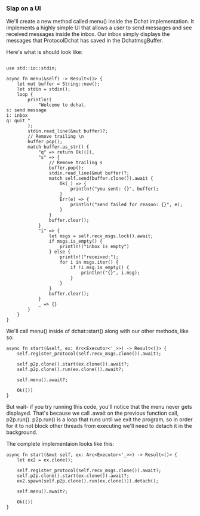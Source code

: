 ### Slap on a UI

We'll create a new method called menu() inside the Dchat
implementation. It implements a highly simple UI that allows a user to
send messages and see received messages inside the inbox. Our inbox
simply displays the messages that ProtocolDchat has saved in the
DchatmsgBuffer.

Here's what is should look like:

```

use std::io::stdin;

async fn menu(&self) -> Result<()> {
    let mut buffer = String::new();
    let stdin = stdin();
    loop {
        println!(
            "Welcome to dchat.
s: send message
i: inbox
q: quit "
        );
        stdin.read_line(&mut buffer)?;
        // Remove trailing \n
        buffer.pop();
        match buffer.as_str() {
            "q" => return Ok(()),
            "s" => {
                // Remove trailing s
                buffer.pop();
                stdin.read_line(&mut buffer)?;
                match self.send(buffer.clone()).await {
                    Ok(_) => {
                        println!("you sent: {}", buffer);
                    }
                    Err(e) => {
                        println!("send failed for reason: {}", e);
                    }
                }
                buffer.clear();
            }
            "i" => {
                let msgs = self.recv_msgs.lock().await;
                if msgs.is_empty() {
                    println!("inbox is empty")
                } else {
                    println!("received:");
                    for i in msgs.iter() {
                        if !i.msg.is_empty() {
                            println!("{}", i.msg);
                        }
                    }
                }
                buffer.clear();
            }
            _ => {}
        }
    }
}
```

We'll call menu() inside of dchat::start() along with our other methods, like so:

```
async fn start(&self, ex: Arc<Executor<'_>>) -> Result<()> {
    self.register_protocol(self.recv_msgs.clone()).await?;

    self.p2p.clone().start(ex.clone()).await?;
    self.p2p.clone().run(ex.clone()).await?;

    self.menu().await?;

    Ok(())
}
```

But wait- if you try running this code, you'll notice that the menu never
gets displayed. That's because we call .await on the previous function
call, p2p.run(). p2p.run() is a loop that runs until we exit the program,
so in order for it to not block other threads from executing we'll need
to detach it in the background.

The complete implementaion looks like this:

```
async fn start(&mut self, ex: Arc<Executor<'_>>) -> Result<()> {
    let ex2 = ex.clone();

    self.register_protocol(self.recv_msgs.clone()).await?;
    self.p2p.clone().start(ex.clone()).await?;
    ex2.spawn(self.p2p.clone().run(ex.clone())).detach();

    self.menu().await?;

    Ok(())
}
```


